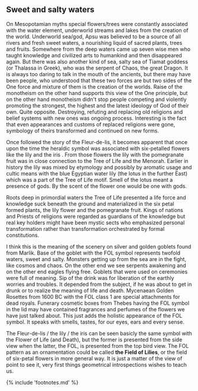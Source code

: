 ## Sweet and salty waters

On Mesopotamian myths special flowers/trees were constantly associated with the water element, underworld streams and lakes from the creation of the world. Underworld sea/god, Apsu<!-- cite author="wikipedia.org" title="Abzu" date="" location="" type="website" href="https://en.wikipedia.org/wiki/Abzu" --> was believed to be a source of all rivers and fresh sweet waters, a nourishing liquid of sacred plants, trees and fruits. Somewhere from the deep waters came up seven wise men<!-- cite author="wikipedia.org" title="Apkallu" date="" location="" type="website" href="https://en.wikipedia.org/wiki/Apkallu" --> who taught knowledge and civilized arts to humankind and then disappeared again. But there was also another kind of sea, salty sea of Tiamat goddess (or Thalassa in Greek), who was the serpent of Chaos, the great Dragon. It is always too daring to talk in the mouth of the ancients, but there may have been people, who understood that these two forces are but two sides of the One force<!-- cite author="" title="Out of the mouth of the most High proceedeth not evil and good?" date="" location="Book of Lamentations 3:38" type="selfref" href="#" --> and mixture of them is the creation of the worlds. Raise of the monotheism on the other hand supports this view of the One principle, but on the other hand monotheism didn't stop people competing and violently promoting the strongest, the highest and the latest ideology of God of their own. Quite opposite. Destroying, refuting and replacing old religions and belief systems with new ones was ongoing process. Interesting is the fact that even appearances and customs of replaced religions were gone, symbology of theirs transformed and continued on new forms.

Once followed the story of the Fleur-de-lis, it becomes apparent that once upon the time the heraldic symbol was associated with six-petalled flowers like the lily and the iris<!-- cite author="" title="Iris has 3 standards upright petals plus 3 falls (hang down). Iris as a rainbow goddess is not without mythical connotations either: https://en.wikipedia.org/wiki/Iris_(mythology)" date="" location="" type="selfref" href="#" -->
. From those flowers the lily with the pomegranate fruit was in close connection to the Tree of Life and the Menorah. Earlier in history the lily was mixed by etymology and possibly by aromatic usage and cultic means with the blue Egyptian water lily (the lotus in the further East) which was a part of the Tree of Life motif. Smell of the lotus meant a presence of gods. By the scent of the flower one would be one with gods.

Roots deep in primordial waters the Tree of Life presented a life force and knowledge suck beneath the ground and materialized in the six petal formed plants, the lily flower and the pomegranate fruit. Kings of nations and Priests of religions were regarded as guardians of the knowledge but real key holders might have been mystic sects who emphasized personal transformation rather than transformation orchestrated by formal constitutions.

I think this is the meaning of the scenery on silver and golden goblets found from Marlik. Base of the goblet with the FOL symbol represents twofold waters, sweet and salty. Monsters getting up from the sea are in the fight, like cosmos and chaos. On the other end we see serpents awakening and on the other end eagles flying free. Goblets that were used on ceremonies were full of meaning. Sip of the drink was for liberation of the earthly worries and troubles. It depended from the subject, if he was about to get in drunk or to realize the meaning of life and death. Mycenaean Golden Rosettes from 1600 BC with the FOL class 1 are special attachments for dead royals. Funerary cosmetic boxes from Thebes having the FOL symbol in the lid may have contained fragrances and perfumes of the flowers we have just talked about. This just adds the holistic appearance of the FOL symbol. It speaks with smells, tastes, for our eyes, ears and every sense.

The Fleur-de-lis / the lily / the iris can be seen basicly the same symbol with the Flower of Life (and Death), but the former is presented from the side view when the latter, the FOL, is presented from the top bird view. The FOL pattern as an ornamentation could be called **the Field of Lilies**, or the field of six-petal flowers in more general way. It is just a matter of the view of point to see it, very first things geometrical introspections wishes to teach us.

{% include 'footnotes.md' %}
